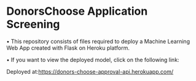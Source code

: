 # DonorsChoose Application Screening
• This repository consists of files required to deploy a Machine Learning Web App created with Flask on Heroku platform.

• If you want to view the deployed model, click on the following link:

Deployed at:https://donors-choose-approval-api.herokuapp.com/

